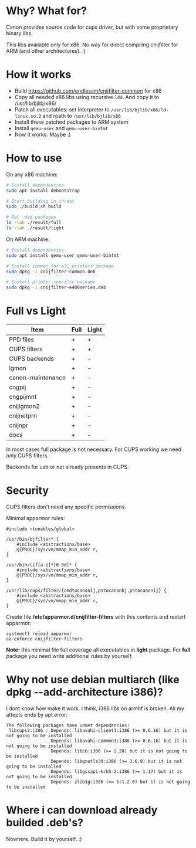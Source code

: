 # Why? What for?
Canon provides source code for cups driver, but with some proprietary binary libs.

This libs available only for x86. No way for direct compiling cnijfilter for ARM (and other architectures). :(

# How it works
- Build https://github.com/endlessm/cnijfilter-common for x86
- Copy all needed x86 libs using recursive `ldd`. And copy it to /usr/lib/bjlib/x86/
- Patch all executables: set interpreter to `/usr/lib/bjlib/x86/ld-linux.so.2` and rpath to `/usr/lib/bjlib/x86`
- Install these patched packages to ARM system
- Install `qemu-user` and `qemu-user-binfmt`
- Now it works. Maybe :)

# How to use
On any x86 machine:
```bash
# Install dependencies
sudo apt install debootstrap

# Start building in chroot
sudo ./build.sh build

# Get .deb packages
ls -lah ./result/full
ls -lah ./result/light
```

On ARM machine:
```bash
# Install dependencies
sudo apt install qemu-user qemu-user-binfmt

# Install common for all printers package
sudo dpkg -i cnijfilter-common.deb

# Install printer-specific package
sudo dpkg -i cnijfilter-e400series.deb
```

# Full vs Light
| Item              | Full | Light |
|-------------------|------|-------|
| PPD files         | +    | +     |
| CUPS filters      | +    | +     |
| CUPS backends     | +    | -     |
| lgmon             | +    | -     |
| canon-maintenance | +    | -     |
| cngpij            | +    | -     |
| cngpijmnt         | +    | -     |
| cnijlgmon2        | +    | -     |
| cnijnetprn        | +    | -     |
| cnijnpr           | +    | -     |
| docs              | +    | -     |

In most cases full package is not necessary. For CUPS working we need only CUPS filters.

Backends for usb or net already presents in CUPS.

# Security
CUPS filters don't need any specific permissions.

Minimal apparmor rules:
```
#include <tunables/global>

/usr/bin/bjfilter* {
	#include <abstractions/base>
	@{PROC}/sys/vm/mmap_min_addr r,
}

/usr/bin/cif[a-z]*[0-9d]* {
	#include <abstractions/base>
	@{PROC}/sys/vm/mmap_min_addr r,
}

/usr/lib/cups/filter/{cmdtocanonij,pstocanonbj,pstocanonij} {
	#include <abstractions/base>
	@{PROC}/sys/vm/mmap_min_addr r,
}
```

Create file **/etc/apparmor.d/cnijfilter-filters** with this contents and restart apparmor:
```
systemctl reload apparmor
aa-enforce cnijfilter-filters
```

**Note:** this minimal file full coverage all executables in **light** package. For **full** package you need write additional rules by yourself.

# Why not use debian multiarch (like dpkg --add-architecture i386)?
I dont know how make it work. I think, i386 libs on armhf is broken. All my attepts ends by apt error:
```
The following packages have unmet dependencies:
 libcups2:i386 : Depends: libavahi-client3:i386 (>= 0.6.16) but it is not going to be installed
                 Depends: libavahi-common3:i386 (>= 0.6.16) but it is not going to be installed
                 Depends: libc6:i386 (>= 2.28) but it is not going to be installed
                 Depends: libgnutls30:i386 (>= 3.6.9) but it is not going to be installed
                 Depends: libgssapi-krb5-2:i386 (>= 1.17) but it is not going to be installed
                 Depends: zlib1g:i386 (>= 1:1.2.0) but it is not going to be installed
```

# Where i can download already builded .deb's?
Nowhere. Build it by yourself. :)
